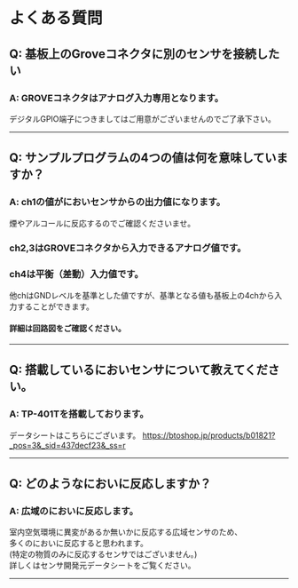 # よくある質問

## Q: 基板上のGroveコネクタに別のセンサを接続したい

### A: GROVEコネクタはアナログ入力専用となります。
デジタルGPIO端子につきましてはご用意がございませんのでご了承下さい。 

----

## Q: サンプルプログラムの4つの値は何を意味していますか？

### A: ch1の値がにおいセンサからの出力値になります。
煙やアルコールに反応するのでご確認くださいませ。

### ch2,3はGROVEコネクタから入力できるアナログ値です。

### ch4は平衡（差動）入力値です。
他chはGNDレベルを基準とした値ですが、基準となる値も基板上の4chから入力することができます。  

#### 詳細は回路図をご確認ください。  

----

## Q: 搭載しているにおいセンサについて教えてください。

### A: TP-401Tを搭載しております。

データシートはこちらにございます。 https://btoshop.jp/products/b01821?_pos=3&_sid=437decf23&_ss=r  

----

## Q: どのようなにおいに反応しますか？

### A: 広域のにおいに反応します。
室内空気環境に異変があるか無いかに反応する広域センサのため、  
多くのにおいに反応すると思われます。  
(特定の物質のみに反応するセンサではございません。)   
詳しくはセンサ開発元データシートをご覧ください。  

----
